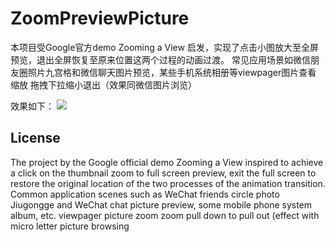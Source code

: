# ZoomPreviewPicture
本项目受Google官方demo Zooming a View 启发，实现了点击小图放大至全屏预览，退出全屏恢复至原来位置这两个过程的动画过渡。
常见应用场景如微信朋友圈照片九宫格和微信聊天图片预览，某些手机系统相册等viewpager图片查看 缩放 拖拽下拉缩小退出（效果同微信图片浏览）

效果如下：
![](https://github.com/yangchaojiang/ZoomPreviewPicture/tree/master/gif/aaaa.gif)

License
--------
The project by the Google official demo Zooming a View inspired to achieve a click
on the thumbnail zoom to full screen preview, exit the full screen to restore the original location 
of the two processes of the animation transition.
Common application scenes such as WeChat friends circle photo Jiugongge and WeChat chat picture preview,
some mobile phone system album, etc. viewpager picture zoom zoom pull down to pull out (effect with micro letter picture browsing
